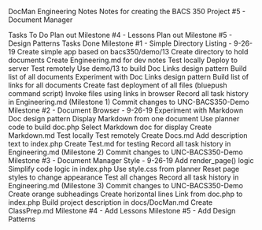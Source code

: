 DocMan Engineering Notes
Notes for creating the BACS 350 Project #5 - Document Manager

Tasks To Do
Plan out Milestone #4 - Lessons
Plan out Milestone #5 - Design Patterns
Tasks Done
Milestone #1 - Simple Directory Listing - 9-26-19
Create simple app based on bacs350/demo/13
Create directory to hold documents
Create Engineering.md for dev notes
Test locally
Deploy to server
Test remotely
Use demo/13 to build Doc Links design pattern
Build list of all documents
Experiment with Doc Links design pattern
Build list of links for all documents
Create fast deployment of all files (bluepush command script)
Invoke files using links in browser
Record all task history in Engineering.md (Milestone 1)
Commit changes to UNC-BACS350-Demo
Milestone #2 - Document Browser - 9-26-19
Experiment with Markdown Doc design pattern
Display Markdown from one document
Use planner code to build doc.php
Select Markdown doc for display
Create Markdown.md
Test locally
Test remotely
Create Docs.md
Add description text to index.php
Create Test.md for testing
Record all task history in Engineering.md (Milestone 2)
Commit changes to UNC-BACS350-Demo
Milestone #3 - Document Manager Style - 9-26-19
Add render_page() logic
Simplify code logic in index.php
Use style.css from planner
Reset page styles to change appearance
Test all changes
Record all task history in Engineering.md (Milestone 3)
Commit changes to UNC-BACS350-Demo
Create orange subheadings
Create horizontal lines
Link from doc.php to index.php
Build project description in docs/DocMan.md
Create ClassPrep.md
Milestone #4 - Add Lessons
Milestone #5 - Add Design Patterns
